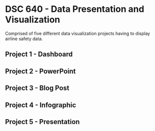 # DSC 640 - Data Presentation and Visualization

Comprised of five different data visualization projects having to display airline safety data.

## Project 1 - Dashboard

## Project 2 - PowerPoint

## Project 3 - Blog Post

## Project 4 - Infographic

## Project 5 - Presentation

